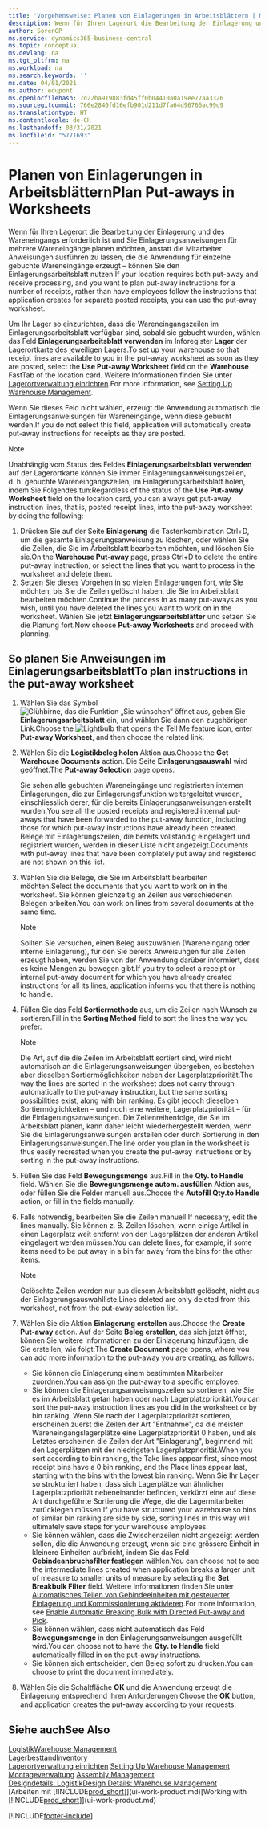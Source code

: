 ```yaml
---
title: 'Vorgehensweise: Planen von Einlagerungen in Arbeitsblättern | Microsoft Docs'
description: Wenn für Ihren Lagerort die Bearbeitung der Einlagerung und des Wareneingangs erforderlich ist und Sie Einlagerungsanweisungen für mehrere Wareneingänge planen möchten, anstatt die Mitarbeiter Anweisungen ausführen zu lassen, die die Anwendung für einzelne gebuchte Wareneingänge erzeugt – können Sie den Einlagerungsarbeitsblatt nutzen.
author: SorenGP
ms.service: dynamics365-business-central
ms.topic: conceptual
ms.devlang: na
ms.tgt_pltfrm: na
ms.workload: na
ms.search.keywords: ''
ms.date: 04/01/2021
ms.author: edupont
ms.openlocfilehash: 7d22ba919883fd45ff0b04410a0a19ee77aa3326
ms.sourcegitcommit: 766e2840fd16efb901d211d7fa64d96766ac99d9
ms.translationtype: HT
ms.contentlocale: de-CH
ms.lasthandoff: 03/31/2021
ms.locfileid: "5771693"
---
```

# <a name="plan-put-aways-in-worksheets"></a><span data-ttu-id="bf098-103">Planen von Einlagerungen in Arbeitsblättern</span><span class="sxs-lookup"><span data-stu-id="bf098-103">Plan Put-aways in Worksheets</span></span>
<span data-ttu-id="bf098-104">Wenn für Ihren Lagerort die Bearbeitung der Einlagerung und des Wareneingangs erforderlich ist und Sie Einlagerungsanweisungen für mehrere Wareneingänge planen möchten, anstatt die Mitarbeiter Anweisungen ausführen zu lassen, die die Anwendung für einzelne gebuchte Wareneingänge erzeugt – können Sie den Einlagerungsarbeitsblatt nutzen.</span><span class="sxs-lookup"><span data-stu-id="bf098-104">If your location requires both put-away and receive processing, and you want to plan put-away instructions for a number of receipts, rather than have employees follow the instructions that application creates for separate posted receipts, you can use the put-away worksheet.</span></span>  

<span data-ttu-id="bf098-105">Um Ihr Lager so einzurichten, dass die Wareneingangszeilen im Einlagerungsarbeitsblatt verfügbar sind, sobald sie gebucht wurden, wählen das Feld **Einlagerungsarbeitsblatt verwenden** im Inforegister **Lager** der Lagerortkarte des jeweiligen Lagers.</span><span class="sxs-lookup"><span data-stu-id="bf098-105">To set up your warehouse so that receipt lines are available to you in the put-away worksheet as soon as they are posted, select the **Use Put-away Worksheet** field on the **Warehouse** FastTab of the location card.</span></span> <span data-ttu-id="bf098-106">Weitere Informationen finden Sie unter [Lagerortverwaltung einrichten](warehouse-setup-warehouse.md).</span><span class="sxs-lookup"><span data-stu-id="bf098-106">For more information, see [Setting Up Warehouse Management](warehouse-setup-warehouse.md).</span></span>  

<span data-ttu-id="bf098-107">Wenn Sie dieses Feld nicht wählen, erzeugt die Anwendung automatisch die Einlagerungsanweisungen für Wareneingänge, wenn diese gebucht werden.</span><span class="sxs-lookup"><span data-stu-id="bf098-107">If you do not select this field, application will automatically create put-away instructions for receipts as they are posted.</span></span>  

> [!NOTE]  
>  <span data-ttu-id="bf098-108">Unabhängig vom Status des Feldes **Einlagerungsarbeitsblatt verwenden** auf der Lagerortkarte können Sie immer Einlagerungsanweisungszeilen, d. h. gebuchte Wareneingangszeilen, im Einlagerungsarbeitsblatt holen, indem Sie Folgendes tun:</span><span class="sxs-lookup"><span data-stu-id="bf098-108">Regardless of the status of the **Use Put-away Worksheet** field on the location card, you can always get put-away instruction lines, that is, posted receipt lines, into the put-away worksheet by doing the following:</span></span>  
>   
>  1.  <span data-ttu-id="bf098-109">Drücken Sie auf der Seite **Einlagerung** die Tastenkombination Ctrl+D, um die gesamte Einlagerungsanweisung zu löschen, oder wählen Sie die Zeilen, die Sie im Arbeitsblatt bearbeiten möchten, und löschen Sie sie.</span><span class="sxs-lookup"><span data-stu-id="bf098-109">On the **Warehouse Put-away** page, press Ctrl+D to delete the entire put-away instruction, or select the lines that you want to process in the worksheet and delete them.</span></span>  
> 2.  <span data-ttu-id="bf098-110">Setzen Sie dieses Vorgehen in so vielen Einlagerungen fort, wie Sie möchten, bis Sie die Zeilen gelöscht haben, die Sie im Arbeitsblatt bearbeiten möchten.</span><span class="sxs-lookup"><span data-stu-id="bf098-110">Continue the process in as many put-aways as you wish, until you have deleted the lines you want to work on in the worksheet.</span></span> <span data-ttu-id="bf098-111">Wählen Sie jetzt **Einlagerungsarbeitsblätter** und setzen Sie die Planung fort.</span><span class="sxs-lookup"><span data-stu-id="bf098-111">Now choose **Put-away Worksheets** and proceed with planning.</span></span>  

## <a name="to-plan-instructions-in-the-put-away-worksheet"></a><span data-ttu-id="bf098-112">So planen Sie Anweisungen im Einlagerungsarbeitsblatt</span><span class="sxs-lookup"><span data-stu-id="bf098-112">To plan instructions in the put-away worksheet</span></span>  
1.  <span data-ttu-id="bf098-113">Wählen Sie das Symbol ![Glühbirne, das die Funktion „Sie wünschen“ öffnet](media/ui-search/search_small.png "Tell Me-Funktion") aus, geben Sie **Einlagerungsarbeitsblatt** ein, und wählen Sie dann den zugehörigen Link.</span><span class="sxs-lookup"><span data-stu-id="bf098-113">Choose the ![Lightbulb that opens the Tell Me feature](media/ui-search/search_small.png "Tell me what you want to do") icon, enter **Put-away Worksheet**, and then choose the related link.</span></span>  
2.  <span data-ttu-id="bf098-114">Wählen Sie die **Logistikbeleg holen** Aktion aus.</span><span class="sxs-lookup"><span data-stu-id="bf098-114">Choose the **Get Warehouse Documents** action.</span></span> <span data-ttu-id="bf098-115">Die Seite **Einlagerungsauswahl** wird geöffnet.</span><span class="sxs-lookup"><span data-stu-id="bf098-115">The **Put-away Selection** page opens.</span></span>  

    <span data-ttu-id="bf098-116">Sie sehen alle gebuchten Wareneingänge und registrierten internen Einlagerungen, die zur Einlagerungsfunktion weitergeleitet wurden, einschliesslich derer, für die bereits Einlagerungsanweisungen erstellt wurden.</span><span class="sxs-lookup"><span data-stu-id="bf098-116">You see all the posted receipts and registered internal put-aways that have been forwarded to the put-away function, including those for which put-away instructions have already been created.</span></span> <span data-ttu-id="bf098-117">Belege mit Einlagerungszeilen, die bereits vollständig eingelagert und registriert wurden, werden in dieser Liste nicht angezeigt.</span><span class="sxs-lookup"><span data-stu-id="bf098-117">Documents with put-away lines that have been completely put away and registered are not shown on this list.</span></span>  

3. <span data-ttu-id="bf098-118">Wählen Sie die Belege, die Sie im Arbeitsblatt bearbeiten möchten.</span><span class="sxs-lookup"><span data-stu-id="bf098-118">Select the documents that you want to work on in the worksheet.</span></span> <span data-ttu-id="bf098-119">Sie können gleichzeitig an Zeilen aus verschiedenen Belegen arbeiten.</span><span class="sxs-lookup"><span data-stu-id="bf098-119">You can work on lines from several documents at the same time.</span></span>  

    > [!NOTE]  
    >  <span data-ttu-id="bf098-120">Sollten Sie versuchen, einen Beleg auszuwählen (Wareneingang oder interne Einlagerung), für den Sie bereits Anweisungen für alle Zeilen erzeugt haben, werden Sie von der Anwendung darüber informiert, dass es keine Mengen zu bewegen gibt.</span><span class="sxs-lookup"><span data-stu-id="bf098-120">If you try to select a receipt or internal put-away document for which you have already created instructions for all its lines, application informs you that there is nothing to handle.</span></span>  

4. <span data-ttu-id="bf098-121">Füllen Sie das Feld **Sortiermethode** aus, um die Zeilen nach Wunsch zu sortieren.</span><span class="sxs-lookup"><span data-stu-id="bf098-121">Fill in the **Sorting Method** field to sort the lines the way you prefer.</span></span>  

    > [!NOTE]  
    >  <span data-ttu-id="bf098-122">Die Art, auf die die Zeilen im Arbeitsblatt sortiert sind, wird nicht automatisch an die Einlagerungsanweisungen übergeben, es bestehen aber dieselben Sortiermöglichkeiten neben der Lagerplatzpriorität.</span><span class="sxs-lookup"><span data-stu-id="bf098-122">The way the lines are sorted in the worksheet does not carry through automatically to the put-away instruction, but the same sorting possibilities exist, along with bin ranking.</span></span> <span data-ttu-id="bf098-123">Es gibt jedoch dieselben Sortiermöglichkeiten – und noch eine weitere, Lagerplatzpriorität – für die Einlagerungsanweisungen. Die Zeilenreihenfolge, die Sie im Arbeitsblatt planen, kann daher leicht wiederhergestellt werden, wenn Sie die Einlagerungsanweisungen erstellen oder durch Sortierung in den Einlagerungsanweisungen.</span><span class="sxs-lookup"><span data-stu-id="bf098-123">The line order you plan in the worksheet is thus easily recreated when you create the put-away instructions or by sorting in the put-away instructions.</span></span>  

5.  <span data-ttu-id="bf098-124">Füllen Sie das Feld **Bewegungsmenge** aus.</span><span class="sxs-lookup"><span data-stu-id="bf098-124">Fill in the **Qty. to Handle** field.</span></span> <span data-ttu-id="bf098-125">Wählen Sie die **Bewegungsmenge autom. ausfüllen** Aktion aus, oder füllen Sie die Felder manuell aus.</span><span class="sxs-lookup"><span data-stu-id="bf098-125">Choose the **Autofill Qty.to Handle** action, or fill in the fields manually.</span></span>  
6.  <span data-ttu-id="bf098-126">Falls notwendig, bearbeiten Sie die Zeilen manuell.</span><span class="sxs-lookup"><span data-stu-id="bf098-126">If necessary, edit the lines manually.</span></span> <span data-ttu-id="bf098-127">Sie können z. B. Zeilen löschen, wenn einige Artikel in einen Lagerplatz weit entfernt von den Lagerplätzen der anderen Artikel eingelagert werden müssen.</span><span class="sxs-lookup"><span data-stu-id="bf098-127">You can delete lines, for example, if some items need to be put away in a bin far away from the bins for the other items.</span></span>  

    > [!NOTE]  
    >  <span data-ttu-id="bf098-128">Gelöschte Zeilen werden nur aus diesem Arbeitsblatt gelöscht, nicht aus der Einlagerungsauswahlliste.</span><span class="sxs-lookup"><span data-stu-id="bf098-128">Lines deleted are only deleted from this worksheet, not from the put-away selection list.</span></span>  

7.  <span data-ttu-id="bf098-129">Wählen Sie die Aktion **Einlagerung erstellen** aus.</span><span class="sxs-lookup"><span data-stu-id="bf098-129">Choose the **Create Put-away** action.</span></span> <span data-ttu-id="bf098-130">Auf der Seite **Beleg erstellen**, das sich jetzt öffnet, können Sie weitere Informationen zu der Einlagerung hinzufügen, die Sie erstellen, wie folgt:</span><span class="sxs-lookup"><span data-stu-id="bf098-130">The **Create Document** page opens, where you can add more information to the put-away you are creating, as follows:</span></span>  

    -   <span data-ttu-id="bf098-131">Sie können die Einlagerung einem bestimmten Mitarbeiter zuordnen.</span><span class="sxs-lookup"><span data-stu-id="bf098-131">You can assign the put-away to a specific employee.</span></span>  
    -   <span data-ttu-id="bf098-132">Sie können die Einlagerungsanweisungszeilen so sortieren, wie Sie es im Arbeitsblatt getan haben oder nach Lagerplatzpriorität.</span><span class="sxs-lookup"><span data-stu-id="bf098-132">You can sort the put-away instruction lines as you did in the worksheet or by bin ranking.</span></span> <span data-ttu-id="bf098-133">Wenn Sie nach der Lagerplatzpriorität sortieren, erscheinen zuerst die Zeilen der Art "Entnahme", da die meisten Wareneingangslagerplätze eine Lagerplatzpriorität 0 haben, und als Letztes erscheinen die Zeilen der Art "Einlagerung", beginnend mit den Lagerplätzen mit der niedrigsten Lagerplatzpriorität.</span><span class="sxs-lookup"><span data-stu-id="bf098-133">When you sort according to bin ranking, the Take lines appear first, since most receipt bins have a 0 bin ranking, and the Place lines appear last, starting with the bins with the lowest bin ranking.</span></span> <span data-ttu-id="bf098-134">Wenn Sie Ihr Lager so strukturiert haben, dass sich Lagerplätze von ähnlicher Lagerplatzpriorität nebeneinander befinden, verkürzt eine auf diese Art durchgeführte Sortierung die Wege, die die Lagermitarbeiter zurücklegen müssen.</span><span class="sxs-lookup"><span data-stu-id="bf098-134">If you have structured your warehouse so bins of similar bin ranking are side by side, sorting lines in this way will ultimately save steps for your warehouse employees.</span></span>  
    -   <span data-ttu-id="bf098-135">Sie können wählen, dass die Zwischenzeilen nicht angezeigt werden sollen, die die Anwendung erzeugt, wenn sie eine grössere Einheit in kleinere Einheiten aufbricht, indem Sie das Feld **Gebindeanbruchsfilter festlegen** wählen.</span><span class="sxs-lookup"><span data-stu-id="bf098-135">You can choose not to see the intermediate lines created when application breaks a larger unit of measure to smaller units of measure by selecting the **Set Breakbulk Filter** field.</span></span> <span data-ttu-id="bf098-136">Weitere Informationen finden Sie unter [Automatisches Teilen von Gebindeeinheiten mit gesteuerter Einlagerung und Kommissionierung aktivieren](warehouse-enable-automatic-breaking-bulk-with-directed-put-away-and-pick.md).</span><span class="sxs-lookup"><span data-stu-id="bf098-136">For more information, see [Enable Automatic Breaking Bulk with Directed Put-away and Pick](warehouse-enable-automatic-breaking-bulk-with-directed-put-away-and-pick.md).</span></span>  
    -   <span data-ttu-id="bf098-137">Sie können wählen, dass nicht automatisch das Feld **Bewegungsmenge** in den Einlagerungsanweisungen ausgefüllt wird.</span><span class="sxs-lookup"><span data-stu-id="bf098-137">You can choose not to have the **Qty. to Handle** field automatically filled in on the put-away instructions.</span></span>  
    -   <span data-ttu-id="bf098-138">Sie können sich entscheiden, den Beleg sofort zu drucken.</span><span class="sxs-lookup"><span data-stu-id="bf098-138">You can choose to print the document immediately.</span></span>  

8.  <span data-ttu-id="bf098-139">Wählen Sie die Schaltfläche **OK** und die Anwendung erzeugt die Einlagerung entsprechend Ihren Anforderungen.</span><span class="sxs-lookup"><span data-stu-id="bf098-139">Choose the **OK** button, and application creates the put-away according to your requests.</span></span>  

## <a name="see-also"></a><span data-ttu-id="bf098-140">Siehe auch</span><span class="sxs-lookup"><span data-stu-id="bf098-140">See Also</span></span>  
[<span data-ttu-id="bf098-141">Logistik</span><span class="sxs-lookup"><span data-stu-id="bf098-141">Warehouse Management</span></span>](warehouse-manage-warehouse.md)  
[<span data-ttu-id="bf098-142">Lagerbesttand</span><span class="sxs-lookup"><span data-stu-id="bf098-142">Inventory</span></span>](inventory-manage-inventory.md)  
<span data-ttu-id="bf098-143">[Lagerortverwaltung einrichten](warehouse-setup-warehouse.md)   </span><span class="sxs-lookup"><span data-stu-id="bf098-143">[Setting Up Warehouse Management](warehouse-setup-warehouse.md)   </span></span>  
<span data-ttu-id="bf098-144">[Montageverwaltung](assembly-assemble-items.md)  </span><span class="sxs-lookup"><span data-stu-id="bf098-144">[Assembly Management](assembly-assemble-items.md)  </span></span>  
[<span data-ttu-id="bf098-145">Designdetails: Logistik</span><span class="sxs-lookup"><span data-stu-id="bf098-145">Design Details: Warehouse Management</span></span>](design-details-warehouse-management.md)  
<span data-ttu-id="bf098-146">[Arbeiten mit [!INCLUDE[prod_short](includes/prod_short.md)]](ui-work-product.md)</span><span class="sxs-lookup"><span data-stu-id="bf098-146">[Working with [!INCLUDE[prod_short](includes/prod_short.md)]](ui-work-product.md)</span></span>


[!INCLUDE[footer-include](includes/footer-banner.md)]